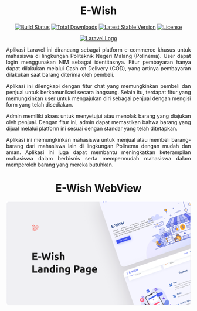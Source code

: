 <div align="center">
  
# E-Wish


<p align="center">
<a href="https://travis-ci.org/laravel/framework"><img src="https://travis-ci.org/laravel/framework.svg" alt="Build Status"></a>
<a href="https://packagist.org/packages/laravel/framework"><img src="https://img.shields.io/packagist/dt/laravel/framework" alt="Total Downloads"></a>
<a href="https://packagist.org/packages/laravel/framework"><img src="https://img.shields.io/packagist/v/laravel/framework" alt="Latest Stable Version"></a>
<a href="https://packagist.org/packages/laravel/framework"><img src="https://img.shields.io/packagist/l/laravel/framework" alt="License"></a>
</p>
<p align="center">
  <a href="https://laravel.com" target="_blank">
    <img src="https://raw.githubusercontent.com/laravel/art/master/logo-lockup/5%20SVG/2%20CMYK/1%20Full%20Color/laravel-logolockup-cmyk-red.svg" width="400" alt="Laravel Logo">
  </a>
</p>



</div>

<div align="justify">
Aplikasi Laravel ini dirancang sebagai platform e-commerce khusus untuk mahasiswa di lingkungan Politeknik Negeri Malang (Polinema). User dapat login menggunakan NIM sebagai identitasnya. Fitur pembayaran hanya dapat dilakukan melalui Cash on Delivery (COD), yang artinya pembayaran dilakukan saat barang diterima oleh pembeli.

Aplikasi ini dilengkapi dengan fitur chat yang memungkinkan pembeli dan penjual untuk berkomunikasi secara langsung. Selain itu, terdapat fitur yang memungkinkan user untuk mengajukan diri sebagai penjual dengan mengisi form yang telah disediakan.

Admin memiliki akses untuk menyetujui atau menolak barang yang diajukan oleh penjual. Dengan fitur ini, admin dapat memastikan bahwa barang yang dijual melalui platform ini sesuai dengan standar yang telah ditetapkan.

Aplikasi ini memungkinkan mahasiswa untuk menjual atau membeli barang-barang dari mahasiswa lain di lingkungan Polinema dengan mudah dan aman. Aplikasi ini juga dapat membantu meningkatkan keterampilan mahasiswa dalam berbisnis serta mempermudah mahasiswa dalam memperoleh barang yang mereka butuhkan.
</div>

<div align="center">
  
# E-Wish WebView
  
</div>

<img src="Cover.png" />

